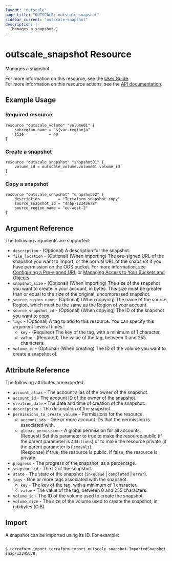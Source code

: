 ```yaml
---
layout: "outscale"
page_title: "OUTSCALE: outscale_snapshot"
sidebar_current: "outscale-snapshot"
description: |-
  [Manages a snapshot.]
---
```


# outscale_snapshot Resource

Manages a snapshot.

For more information on this resource, see the [User Guide](https://docs.outscale.com/en/userguide/About-Snapshots.html).  
For more information on this resource actions, see the [API documentation](https://docs.outscale.com/api#3ds-outscale-api-snapshot).

## Example Usage

### Required resource

```hcl
resource "outscale_volume" "volume01" {
	subregion_name = "${var.region}a"
	size           = 40
}
```

### Create a snapshot

```hcl
resource "outscale_snapshot" "snapshot01" {
	volume_id = outscale_volume.volume01.volume_id
}
```

### Copy a snapshot

```hcl
resource "outscale_snapshot" "snapshot02" {
	description        = "Terraform snapshot copy"
	source_snapshot_id = "snap-12345678"
	source_region_name = "eu-west-2"
}
```

## Argument Reference

The following arguments are supported:

* `description` - (Optional) A description for the snapshot.
* `file_location` - (Optional) (When importing) The pre-signed URL of the snapshot you want to import, or the normal URL of the snapshot if you have permission on the OOS bucket. For more information, see [Configuring a Pre-signed URL](https://docs.outscale.com/en/userguide/Configuring-a-Pre-signed-URL.html) or [Managing Access to Your Buckets and Objects](https://docs.outscale.com/en/userguide/Managing-Access-to-Your-Buckets-and-Objects.html).
* `snapshot_size` - (Optional) (When importing) The size of the snapshot you want to create in your account, in bytes. This size must be greater than or equal to the size of the original, uncompressed snapshot.
* `source_region_name` - (Optional) (When copying) The name of the source Region, which must be the same as the Region of your account.
* `source_snapshot_id` - (Optional) (When copying) The ID of the snapshot you want to copy.
* `tags` - (Optional) A tag to add to this resource. You can specify this argument several times.
    * `key` - (Required) The key of the tag, with a minimum of 1 character.
    * `value` - (Required) The value of the tag, between 0 and 255 characters.
* `volume_id` - (Optional) (When creating) The ID of the volume you want to create a snapshot of.

## Attribute Reference

The following attributes are exported:

* `account_alias` - The account alias of the owner of the snapshot.
* `account_id` - The account ID of the owner of the snapshot.
* `creation_date` - The date and time of creation of the snapshot.
* `description` - The description of the snapshot.
* `permissions_to_create_volume` - Permissions for the resource.
    * `account_ids` - One or more account IDs that the permission is associated with.
    * `global_permission` - A global permission for all accounts.<br />
(Request) Set this parameter to true to make the resource public (if the parent parameter is `Additions`) or to make the resource private (if the parent parameter is `Removals`).<br />
(Response) If true, the resource is public. If false, the resource is private.
* `progress` - The progress of the snapshot, as a percentage.
* `snapshot_id` - The ID of the snapshot.
* `state` - The state of the snapshot (`in-queue` \| `completed` \| `error`).
* `tags` - One or more tags associated with the snapshot.
    * `key` - The key of the tag, with a minimum of 1 character.
    * `value` - The value of the tag, between 0 and 255 characters.
* `volume_id` - The ID of the volume used to create the snapshot.
* `volume_size` - The size of the volume used to create the snapshot, in gibibytes (GiB).

## Import

A snapshot can be imported using its ID. For example:

```console

$ terraform import terraform import outscale_snapshot.ImportedSnapshot snap-12345678

```